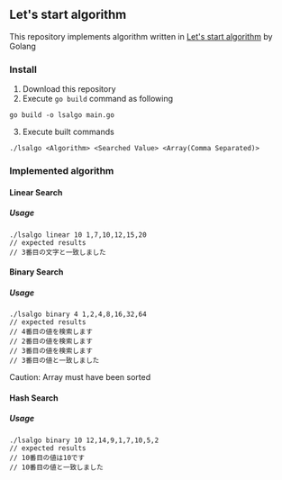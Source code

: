 ## Let's start algorithm


This repository implements algorithm written in [Let's start algorithm](https://book.impress.co.jp/books/3201) by Golang


### Install

1. Download this repository
2. Execute `go build` command as following

```
go build -o lsalgo main.go
```

3. Execute built commands

```
./lsalgo <Algorithm> <Searched Value> <Array(Comma Separated)>
```

### Implemented algorithm

#### Linear Search

##### Usage

```
./lsalgo linear 10 1,7,10,12,15,20
// expected results
// 3番目の文字と一致しました 
```

#### Binary Search

##### Usage

```
./lsalgo binary 4 1,2,4,8,16,32,64
// expected results
// 4番目の値を検索します
// 2番目の値を検索します
// 3番目の値を検索します
// 3番目の値と一致しました
```

Caution: Array must have been sorted

#### Hash Search

##### Usage

```
./lsalgo binary 10 12,14,9,1,7,10,5,2
// expected results
// 10番目の値は10です
// 10番目の値と一致しました
```